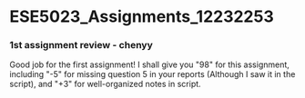 # ESE5023_Assignments_12232253
### 1st assignment review - chenyy
Good job for the first assignment! 
I shall give you "98" for this assignment, including "-5" for missing question 5 in your reports (Although I saw it in the script), and "+3" for well-organized notes in script.
